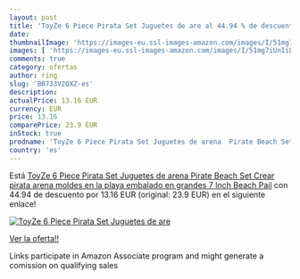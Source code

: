 ```yaml
---
layout: post
title: 'ToyZe 6 Piece Pirata Set Juguetes de are al 44.94 % de descuento'
date: 
thumbnailImage: 'https://images-eu.ssl-images-amazon.com/images/I/51mg7iUnIiL._SL200_.jpg'
images: [ 'https://images-eu.ssl-images-amazon.com/images/I/51mg7iUnIiL._SL200_.jpg' ]
comments: true
category: ofertas
author: ring
slug: 'B0733V2QXZ-es'
description:
actualPrice: 13.16 EUR
currency: EUR
price: 13.16
comparePrice: 23.9 EUR
inStock: true
prodname: 'ToyZe 6 Piece Pirata Set Juguetes de arena  Pirate Beach Set  Crear pirata arena moldes en la playa embalado en grandes 7 Inch Beach Pail'
country: 'es'
---
```


Está [ToyZe 6 Piece Pirata Set Juguetes de arena  Pirate Beach Set  Crear pirata arena moldes en la playa embalado en grandes 7 Inch Beach Pail](https://www.amazon.es/dp/B0733V2QXZ/?tag=tolees-21) con 44.94 de descuento por 13.16 EUR (original: 23.9 EUR) en el siguiente enlace!

[![ToyZe 6 Piece Pirata Set Juguetes de are](https://images-eu.ssl-images-amazon.com/images/I/51mg7iUnIiL._SL200_.jpg)](https://www.amazon.es/dp/B0733V2QXZ/?tag=tolees-21)

[Ver la oferta!!](https://www.amazon.es/dp/B0733V2QXZ/?tag=tolees-21)

Links participate in Amazon Associate program and might generate a comission on qualifying sales


